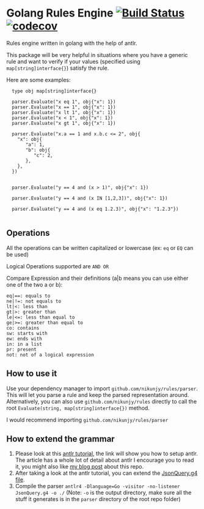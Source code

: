 # Golang Rules Engine  [![Build Status][ci-img]][ci] [![codecov](https://codecov.io/gh/nikunjy/rules/branch/master/graph/badge.svg)](https://codecov.io/gh/nikunjy/rules)
Rules engine written in golang with the help of antlr.

This package will be very helpful in situations where you have a generic rule and want to verify if your values (specified using `map[string]interface{}`) satisfy the rule. 


Here are some examples:

```
  type obj map[string]interface{}
  
  parser.Evaluate("x eq 1", obj{"x": 1})
  parser.Evaluate("x == 1", obj{"x": 1})
  parser.Evaluate("x lt 1", obj{"x": 1})
  parser.Evaluate("x < 1", obj{"x": 1})
  parser.Evaluate("x gt 1", obj{"x": 1})
  
  parser.Evaluate("x.a == 1 and x.b.c <= 2", obj{
    "x": obj{
       "a": 1,
       "b": obj{
          "c": 2,
       },
    },
  })
  

  parser.Evaluate("y == 4 and (x > 1)", obj{"x": 1})

  parser.Evaluate("y == 4 and (x IN [1,2,3])", obj{"x": 1})

  parser.Evaluate("y == 4 and (x eq 1.2.3)", obj{"x": "1.2.3"})
  
```

## Operations
All the operations can be written capitalized or lowercase (ex: `eq` or `EQ` can be used)

Logical Operations supported are `AND OR`

Compare Expression and their definitions (a|b means you can use either one of the two a or b):
```
eq|==: equals to 
ne|!=: not equals to
lt|<: less than 
gt|>: greater than
le|<=: less than equal to
ge|>=: greater than equal to 
co: contains 
sw: starts with 
ew: ends with
in: in a list
pr: present
not: not of a logical expression
```

## How to use it 
Use your dependency manager to import `github.com/nikunjy/rules/parser`. This will let you parse a rule and keep the parsed representation around. 
Alternatively, you can also use `github.com/nikunjy/rules` directly to call the root `Evaluate(string, map[string]interface{})` method. 

I would recommend importing `github.com/nikunjy/rules/parser` 

## How to extend the grammar
1. Please look at this [antlr tutorial](https://tomassetti.me/antlr-mega-tutorial/#setup-antlr), the link will show you how to setup antlr. 
The article has a whole lot of detail about antlr I encourage you to read it, you might also like [my blog post](https://medium.com/@nikunjyadav/generic-rules-engine-in-golang-using-antlr-d30a0d0bb565) about this repo.
2. After taking a look at the antlr tutorial, you can extend the [JsonQuery.g4 file](https://github.com/nikunjy/rules/blob/master/parser/JsonQuery.g4). 
3. Compile the parser `antlr4 -Dlanguage=Go -visitor -no-listener JsonQuery.g4 -o ./` (Note: `-o` is the output directory, make sure all the stuff it generates is in the `parser` directory of the root repo folder)

[ci-img]: https://api.travis-ci.org/nikunjy/rules.svg?branch=master
[ci]: https://travis-ci.org/nikunjy/rules
